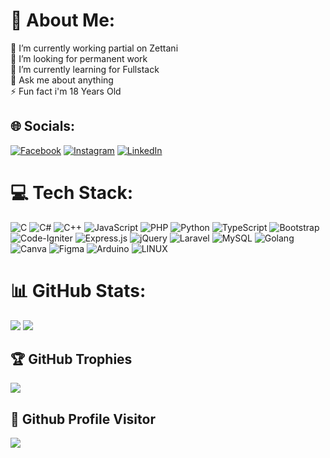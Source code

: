 # 💫 About Me:
🔭 I’m currently working partial on Zettani<br>💼 I’m looking for permanent work<br>🌱 I’m currently learning for Fullstack<br>💬 Ask me about anything<br>⚡ Fun fact i'm 18 Years Old


## 🌐 Socials:
[![Facebook](https://img.shields.io/badge/Facebook-%231877F2.svg?logo=Facebook&logoColor=white)](https://facebook.com/zuma.akbar.96) [![Instagram](https://img.shields.io/badge/Instagram-%23E4405F.svg?logo=Instagram&logoColor=white)](https://instagram.com/zuma.akbar) [![LinkedIn](https://img.shields.io/badge/LinkedIn-%230077B5.svg?logo=linkedin&logoColor=white)](https://linkedin.com/in/rahmat-wahyuma-akbar-933020251) 

# 💻 Tech Stack:
![C](https://img.shields.io/badge/c-%2300599C.svg?style=flat&logo=c&logoColor=white) ![C#](https://img.shields.io/badge/c%23-%23239120.svg?style=flat&logo=c-sharp&logoColor=white) ![C++](https://img.shields.io/badge/c++-%2300599C.svg?style=flat&logo=c%2B%2B&logoColor=white) ![JavaScript](https://img.shields.io/badge/javascript-%23323330.svg?style=flat&logo=javascript&logoColor=%23F7DF1E) ![PHP](https://img.shields.io/badge/php-%23777BB4.svg?style=flat&logo=php&logoColor=white) ![Python](https://img.shields.io/badge/python-3670A0?style=flat&logo=python&logoColor=ffdd54) ![TypeScript](https://img.shields.io/badge/typescript-%23007ACC.svg?style=flat&logo=typescript&logoColor=white) ![Bootstrap](https://img.shields.io/badge/bootstrap-%23563D7C.svg?style=flat&logo=bootstrap&logoColor=white) ![Code-Igniter](https://img.shields.io/badge/CodeIgniter-%23EF4223.svg?style=flat&logo=codeIgniter&logoColor=white) ![Express.js](https://img.shields.io/badge/express.js-%23404d59.svg?style=flat&logo=express&logoColor=%2361DAFB) ![jQuery](https://img.shields.io/badge/jquery-%230769AD.svg?style=flat&logo=jquery&logoColor=white) ![Laravel](https://img.shields.io/badge/laravel-%23FF2D20.svg?style=flat&logo=laravel&logoColor=white) ![MySQL](https://img.shields.io/badge/mysql-%2300f.svg?style=flat&logo=mysql&logoColor=white) ![Golang](https://img.shields.io/badge/golang-%2300f.svg?style=flat&logo=go&logoColor=white) ![Canva](https://img.shields.io/badge/Canva-%2300C4CC.svg?style=flat&logo=Canva&logoColor=white)	![Figma](https://img.shields.io/badge/figma-%23F24E1E.svg?style=flat&logo=figma&logoColor=white) ![Arduino](https://img.shields.io/badge/-Arduino-00979D?style=flat&logo=Arduino&logoColor=white) ![LINUX](https://img.shields.io/badge/Linux-FCC624?style=flat&logo=linux&logoColor=black) 
# 📊 GitHub Stats:
![](https://github-readme-stats.vercel.app/api/top-langs/?username=ZumaAkbarID&theme=tokyonight&hide_border=false&include_all_commits=true&count_private=true&layout=compact)
![](https://github-readme-streak-stats.herokuapp.com/?user=ZumaAkbarID&theme=tokyonight&hide_border=false)

## 🏆 GitHub Trophies
![](https://github-profile-trophy.vercel.app/?username=ZumaAkbarID&theme=darkhub&no-frame=true&no-bg=false&margin-w=4)

## 👀 Github Profile Visitor
[![](https://visitcount.itsvg.in/api?id=ZumaAkbarID&icon=1&color=6)](https://visitcount.itsvg.in)
